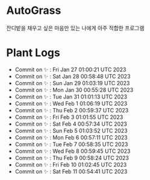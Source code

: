 # AutoGrass

잔디밭을 채우고 싶은 마음만 있는 나에게 아주 적합한 프로그램

# Plant Logs

- Commit on ✨ : Fri Jan 27 01:00:21 UTC 2023
- Commit on ✨ : Sat Jan 28 00:58:48 UTC 2023
- Commit on ✨ : Sun Jan 29 01:03:19 UTC 2023
- Commit on ✨ : Mon Jan 30 00:55:28 UTC 2023
- Commit on ✨ : Tue Jan 31 01:01:13 UTC 2023
- Commit on ✨ : Wed Feb 1 01:06:19 UTC 2023
- Commit on ✨ : Thu Feb 2 00:59:37 UTC 2023
- Commit on ✨ : Fri Feb 3 01:01:55 UTC 2023
- Commit on ✨ : Sat Feb 4 00:57:34 UTC 2023
- Commit on ✨ : Sun Feb 5 01:03:52 UTC 2023
- Commit on ✨ : Mon Feb 6 00:57:11 UTC 2023
- Commit on ✨ : Tue Feb 7 00:58:35 UTC 2023
- Commit on ✨ : Wed Feb 8 00:59:45 UTC 2023
- Commit on ✨ : Thu Feb 9 00:58:24 UTC 2023
- Commit on ✨ : Fri Feb 10 01:02:45 UTC 2023
- Commit on ✨ : Sat Feb 11 00:54:41 UTC 2023

